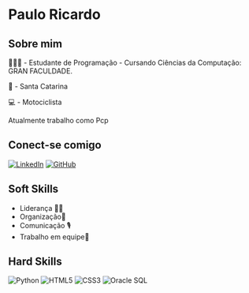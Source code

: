 # Paulo Ricardo

## Sobre mim
👨🏻‍💻 - Estudante de Programação - Cursando Ciências da Computação: GRAN FACULDADE.

📍 - Santa Catarina

💻 - Motociclista 

Atualmente trabalho como Pcp

## Conect-se comigo
[![LinkedIn](https://img.shields.io/badge/LinkedIn-0077B5?style=for-the-badge&logo=linkedin&logoColor=white)](https://www.linkedin.com/in/paulo-ricardo-bridi-93278164/)
[![GitHub](https://img.shields.io/badge/GitHub-100000?style=for-the-badge&logo=github&logoColor=white)](https://github.com/paulobridi/paulobridi)





## Soft Skills

- Liderança 💪🏻
- Organização📘 
- Comunicação 🎙️ 
- Trabalho em equipe🤝 

## Hard Skills
![Python](https://img.shields.io/badge/python-3670A0?style=for-the-badge&logo=python&logoColor=ffdd54)
![HTML5](https://img.shields.io/badge/HTML5-E34F26?style=for-the-badge&logo=html5&logoColor=white)
![CSS3](https://img.shields.io/badge/CSS3-1572B6?style=for-the-badge&logo=css3&logoColor=white)
![Oracle SQL](https://img.shields.io/badge/Oracle_SQL-F80000?style=for-the-badge&logo=oracle&logoColor=black)
